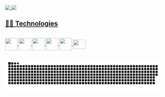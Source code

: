  <div>
  <a href="https://github.com/felipeferreiira">
  <img height="180em" src="https://github-readme-stats.vercel.app/api?username=felipeferreiira&show_icons=true&theme=dracula&include_all_commits=true&count_private=true"/>
  <img height="180em" src="https://github-readme-stats.vercel.app/api/top-langs/?username=felipeferreiira&layout=compact&langs_count=7&theme=dracula"/>
</div>
 
 ## 👨‍💻 Technologies
 
 
<div style="display: inline_block"><br>
  <img align="center" height="40" width="40" src="https://cdn.jsdelivr.net/gh/devicons/devicon/icons/dart/dart-original-wordmark.svg" />

 <img align="center" height="40" width="40" src="https://cdn.jsdelivr.net/gh/devicons/devicon/icons/flutter/flutter-original.svg" />
 <img align="center" height="40" width="40" src="https://cdn.jsdelivr.net/gh/devicons/devicon/icons/html5/html5-original.svg" />
  <img align="center" height="40" width="40" src="https://cdn.jsdelivr.net/gh/devicons/devicon/icons/css3/css3-original.svg" />
  <img align="center" height="40" width="40" src="https://cdn.jsdelivr.net/gh/devicons/devicon/icons/javascript/javascript-original.svg" />

 <img align="center" height="30" width="40" src="https://cdn.jsdelivr.net/gh/devicons/devicon/icons/github/github-original-wordmark.svg" />
</div>

 ##
 
<div> 

  ![Snake animation](https://github.com/felipeferreiira/felipeferreiira/blob/output/github-contribution-grid-snake.svg) 
</div>
